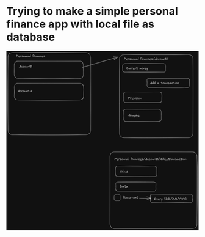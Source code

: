 # Trying to make a simple personal finance app with local file as database

![](docs\img\recon-20230715.png)